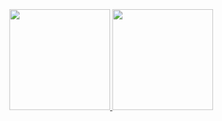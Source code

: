 <div>
<a href="https://github.com/Geraldo-Antonio">
<img loading="lazy" height="180em" src="https://github-readme-stats.vercel.app/api/top-langs/?username=Geraldo-Antonio&layout=compact&langs_count=7&theme=dracula"/>
<img loading="lazy" height="180em" src="https://github-readme-stats.vercel.app/api?username=Geraldo-Antonio&show_icons=true&theme=dracula&include_all_commits=true&count_private=true"/>
</div>
